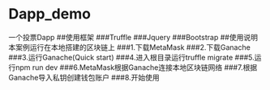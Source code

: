 # Dapp_demo
一个投票Dapp
##使用框架
  ###Truffle
  ###Jquery
  ###Bootstrap
##使用说明
  本案例运行在本地搭建的区块链上
  ###1.下载MetaMask
  ###2.下载Ganache
  ###3.运行Ganache(Quick start)
  ###4.进入根目录运行truffle migrate
  ###5.运行npm run dev
  ###6.MetaMask根据Ganache连接本地区块链网络
  ###7.根据Ganache导入私钥创建钱包账户
  ###8.开始使用
